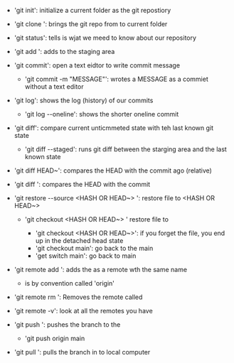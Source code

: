 - 'git init': initialize a current folder as the git repostiory
- 'git clone <URL>': brings the git repo from <URL> to current folder
- 'git status': tells is wjat we meed to know about our repository

- 'git add <FILE>': adds <FILE> to the staging area
- 'git commit': open a text eidtor to write commit message
    - 'git commit -m "MESSAGE"': wrotes a MESSAGE as a commiet without a text editor

- 'git log': shows the log (history) of our commits
    - 'git log --oneline': shows the shorter oneline commit

- 'git diff': compare current unticmmeted state with teh last known git state
    - 'git diff --staged': runs git diff between the starging area and the last known state
- 'git diff HEAD~<NUMBER>': compares the HEAD with the commit <NUMBER> ago (relative)
- 'git diff <HASH>': compares the HEAD with the commit <HASH>

- 'git restore --source <HASH OR HEAD~> <FILE>': restore file to <HASH OR HEAD~>
    - 'git checkout <HASH OR HEAD~> <FILE>' restore file to <HASH OR HEAD>
        - 'git checkout <HASH OR HEAD~>': if you forget the file, you end  up in the detached head state
        - 'git checkout main': go back to the main
        - 'get switch main': go back to main

- 'git remote add <NAME> <URL>': adds the <URL> as a remote wth the same name <NAME>
    - <NAME> is by convention called 'origin'
- 'git remote rm <NAME>': Removes the remote called <NAME>
- 'git remote -v': look at all the remotes you have
- 'git push <WHERE> <WHAT>': pushes the <WHAT> branch to the <WHERE>
    - 'git push origin main
- 'git pull <WHERE> <WHAT>': pulls the <WHAT> branch in <WHERE> to local computer
